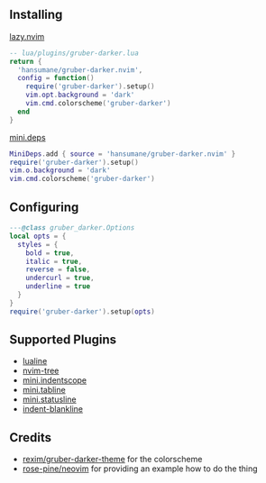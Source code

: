 Installing
-
[lazy.nvim](https://github.com/folke/lazy.nvim)
```lua
-- lua/plugins/gruber-darker.lua
return {
  'hansumane/gruber-darker.nvim',
  config = function()
    require('gruber-darker').setup()
    vim.opt.background = 'dark'
    vim.cmd.colorscheme('gruber-darker')
  end
}
```

[mini.deps](https://github.com/echasnovski/mini.deps)
```lua
MiniDeps.add { source = 'hansumane/gruber-darker.nvim' }
require('gruber-darker').setup()
vim.o.background = 'dark'
vim.cmd.colorscheme('gruber-darker')
```

Configuring
-
```lua
---@class gruber_darker.Options
local opts = {
  styles = {
    bold = true,
    italic = true,
    reverse = false,
    undercurl = true,
    underline = true
  }
}
require('gruber-darker').setup(opts)
```

Supported Plugins
-
+ [lualine](https://github.com/nvim-lualine/lualine.nvim.git)
+ [nvim-tree](https://github.com/nvim-tree/nvim-tree.lua.git)
+ [mini.indentscope](https://github.com/echasnovski/mini.indentscope.git)
+ [mini.tabline](https://github.com/echasnovski/mini.tabline.git)
+ [mini.statusline](https://github.com/echasnovski/mini.statusline.git)
+ [indent-blankline](https://github.com/lukas-reineke/indent-blankline.nvim.git)

Credits
-
+ [rexim/gruber-darker-theme](https://github.com/rexim/gruber-darker-theme.git)
  for the colorscheme
+ [rose-pine/neovim](https://github.com/rose-pine/neovim.git)
  for providing an example how to do the thing
